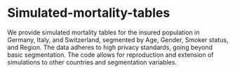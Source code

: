 # Simulated-mortality-tables
We provide simulated mortality tables for the insured population in Germany, Italy, and Switzerland, segmented by Age, Gender, Smoker status, and Region. The data adheres to high privacy standards, going beyond basic segmentation. The code allows for reproduction and extension of simulations to other countries and segmentation variables.
